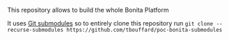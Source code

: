 This repository allows to build the whole Bonita Platform

It uses [Git submodules](https://git-scm.com/book/en/v2/Git-Tools-Submodules) so to entirely clone this repository run `git clone --recurse-submodules https://github.com/tbouffard/poc-bonita-submodules`
